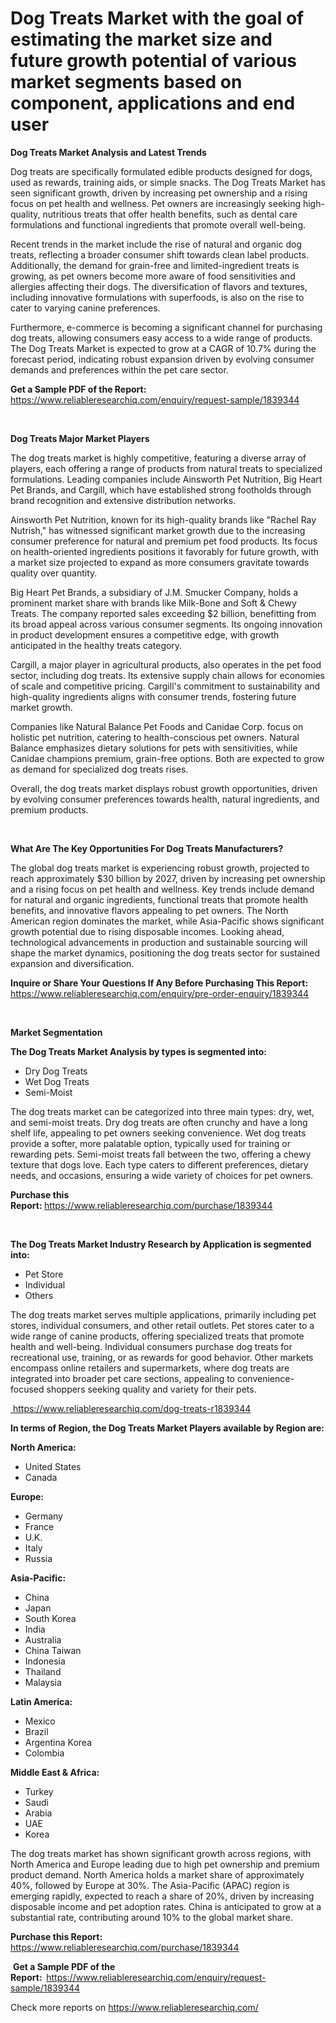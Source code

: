 <p><h1>Dog Treats Market with the goal of estimating the market size and future growth potential of various market segments based on component, applications and end user</h1></p><p><strong>Dog Treats Market Analysis and Latest Trends</strong></p>
<p><p>Dog treats are specifically formulated edible products designed for dogs, used as rewards, training aids, or simple snacks. The Dog Treats Market has seen significant growth, driven by increasing pet ownership and a rising focus on pet health and wellness. Pet owners are increasingly seeking high-quality, nutritious treats that offer health benefits, such as dental care formulations and functional ingredients that promote overall well-being.</p><p>Recent trends in the market include the rise of natural and organic dog treats, reflecting a broader consumer shift towards clean label products. Additionally, the demand for grain-free and limited-ingredient treats is growing, as pet owners become more aware of food sensitivities and allergies affecting their dogs. The diversification of flavors and textures, including innovative formulations with superfoods, is also on the rise to cater to varying canine preferences.</p><p>Furthermore, e-commerce is becoming a significant channel for purchasing dog treats, allowing consumers easy access to a wide range of products. The Dog Treats Market is expected to grow at a CAGR of 10.7% during the forecast period, indicating robust expansion driven by evolving consumer demands and preferences within the pet care sector.</p></p>
<p><strong>Get a Sample PDF of the Report:&nbsp;</strong> <a href="https://www.reliableresearchiq.com/enquiry/request-sample/1839344?utm_campaign=3055&utm_medium=2&utm_source=Github&utm_content=ia&utm_term=04042025&utm_id=dog-treats">https://www.reliableresearchiq.com/enquiry/request-sample/1839344</a></p>
<p>&nbsp;</p>
<p><strong>Dog Treats Major Market Players</strong></p>
<p><p>The dog treats market is highly competitive, featuring a diverse array of players, each offering a range of products from natural treats to specialized formulations. Leading companies include Ainsworth Pet Nutrition, Big Heart Pet Brands, and Cargill, which have established strong footholds through brand recognition and extensive distribution networks.</p><p>Ainsworth Pet Nutrition, known for its high-quality brands like "Rachel Ray Nutrish," has witnessed significant market growth due to the increasing consumer preference for natural and premium pet food products. Its focus on health-oriented ingredients positions it favorably for future growth, with a market size projected to expand as more consumers gravitate towards quality over quantity.</p><p>Big Heart Pet Brands, a subsidiary of J.M. Smucker Company, holds a prominent market share with brands like Milk-Bone and Soft & Chewy Treats. The company reported sales exceeding $2 billion, benefitting from its broad appeal across various consumer segments. Its ongoing innovation in product development ensures a competitive edge, with growth anticipated in the healthy treats category.</p><p>Cargill, a major player in agricultural products, also operates in the pet food sector, including dog treats. Its extensive supply chain allows for economies of scale and competitive pricing. Cargill's commitment to sustainability and high-quality ingredients aligns with consumer trends, fostering future market growth.</p><p>Companies like Natural Balance Pet Foods and Canidae Corp. focus on holistic pet nutrition, catering to health-conscious pet owners. Natural Balance emphasizes dietary solutions for pets with sensitivities, while Canidae champions premium, grain-free options. Both are expected to grow as demand for specialized dog treats rises.</p><p>Overall, the dog treats market displays robust growth opportunities, driven by evolving consumer preferences towards health, natural ingredients, and premium products.</p></p>
<p>&nbsp;</p>
<p><strong>What Are The Key Opportunities For Dog Treats Manufacturers?</strong></p>
<p><p>The global dog treats market is experiencing robust growth, projected to reach approximately $30 billion by 2027, driven by increasing pet ownership and a rising focus on pet health and wellness. Key trends include demand for natural and organic ingredients, functional treats that promote health benefits, and innovative flavors appealing to pet owners. The North American region dominates the market, while Asia-Pacific shows significant growth potential due to rising disposable incomes. Looking ahead, technological advancements in production and sustainable sourcing will shape the market dynamics, positioning the dog treats sector for sustained expansion and diversification.</p></p>
<p><strong>Inquire or Share Your Questions If Any Before Purchasing This Report:</strong> <a href="https://www.reliableresearchiq.com/enquiry/pre-order-enquiry/1839344?utm_campaign=3055&utm_medium=2&utm_source=Github&utm_content=ia&utm_term=04042025&utm_id=dog-treats">https://www.reliableresearchiq.com/enquiry/pre-order-enquiry/1839344</a></p>
<p>&nbsp;</p>
<p><strong>Market Segmentation</strong></p>
<p><strong>The Dog Treats Market Analysis by types is segmented into:</strong></p>
<p><ul><li>Dry Dog Treats</li><li>Wet Dog Treats</li><li>Semi-Moist</li></ul></p>
<p><p>The dog treats market can be categorized into three main types: dry, wet, and semi-moist treats. Dry dog treats are often crunchy and have a long shelf life, appealing to pet owners seeking convenience. Wet dog treats provide a softer, more palatable option, typically used for training or rewarding pets. Semi-moist treats fall between the two, offering a chewy texture that dogs love. Each type caters to different preferences, dietary needs, and occasions, ensuring a wide variety of choices for pet owners.</p></p>
<p><strong>Purchase this Report:&nbsp;</strong><a href="https://www.reliableresearchiq.com/purchase/1839344?utm_campaign=3055&utm_medium=2&utm_source=Github&utm_content=ia&utm_term=04042025&utm_id=dog-treats">https://www.reliableresearchiq.com/purchase/1839344</a></p>
<p>&nbsp;</p>
<p><strong>The Dog Treats Market Industry Research by Application is segmented into:</strong></p>
<p><ul><li>Pet Store</li><li>Individual</li><li>Others</li></ul></p>
<p><p>The dog treats market serves multiple applications, primarily including pet stores, individual consumers, and other retail outlets. Pet stores cater to a wide range of canine products, offering specialized treats that promote health and well-being. Individual consumers purchase dog treats for recreational use, training, or as rewards for good behavior. Other markets encompass online retailers and supermarkets, where dog treats are integrated into broader pet care sections, appealing to convenience-focused shoppers seeking quality and variety for their pets.</p></p>
<p><a href="https://www.reliableresearchiq.com/dog-treats-r1839344?utm_campaign=3055&utm_medium=2&utm_source=Github&utm_content=ia&utm_term=04042025&utm_id=dog-treats">&nbsp;https://www.reliableresearchiq.com/dog-treats-r1839344</a></p>
<p><strong>In terms of Region, the Dog Treats Market Players available by Region are:</strong></p>
<p>
    <p> <strong> North America: </strong>
        <ul>
            <li>United States</li>
            <li>Canada</li>
        </ul>
        </p> 
    <p> <strong> Europe: </strong>
        <ul>
            <li>Germany</li>
            <li>France</li>
            <li>U.K.</li>
            <li>Italy</li>
            <li>Russia</li>
        </ul>
        </p> 
    <p> <strong> Asia-Pacific: </strong>
        <ul>
            <li>China</li>
            <li>Japan</li>
            <li>South Korea</li>
            <li>India</li>
            <li>Australia</li>
            <li>China Taiwan</li>
            <li>Indonesia</li>
            <li>Thailand</li>
            <li>Malaysia</li>
        </ul>
        </p> 
    <p> <strong> Latin America: </strong>
        <ul>
            <li>Mexico</li>
            <li>Brazil</li>
            <li>Argentina Korea</li>
            <li>Colombia</li>
        </ul>
        </p> 
    <p> <strong> Middle East & Africa: </strong>
        <ul>
            <li>Turkey</li>
            <li>Saudi</li>
            <li>Arabia</li>
            <li>UAE</li>
            <li>Korea</li>
        </ul>
    </p>
    </p>
<p><p>The dog treats market has shown significant growth across regions, with North America and Europe leading due to high pet ownership and premium product demand. North America holds a market share of approximately 40%, followed by Europe at 30%. The Asia-Pacific (APAC) region is emerging rapidly, expected to reach a share of 20%, driven by increasing disposable income and pet adoption rates. China is anticipated to grow at a substantial rate, contributing around 10% to the global market share.</p></p>
<p><strong>Purchase this Report: </strong><a href="https://www.reliableresearchiq.com/purchase/1839344?utm_campaign=3055&utm_medium=2&utm_source=Github&utm_content=ia&utm_term=04042025&utm_id=dog-treats">https://www.reliableresearchiq.com/purchase/1839344</a></p>
<p>&nbsp;<strong>Get a Sample PDF of the Report:&nbsp;&nbsp;</strong><a href="https://www.reliableresearchiq.com/enquiry/request-sample/1839344?utm_campaign=3055&utm_medium=2&utm_source=Github&utm_content=ia&utm_term=04042025&utm_id=dog-treats">https://www.reliableresearchiq.com/enquiry/request-sample/1839344</a></p>
<p><strong></strong></p>
<p>Check more reports on <a href="https://www.reliableresearchiq.com/?utm_campaign=3055&utm_medium=2&utm_source=Github&utm_content=ia&utm_term=04042025&utm_id=dog-treats">https://www.reliableresearchiq.com/</a></p>